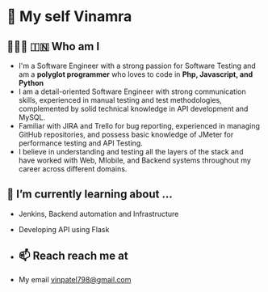 # 👋 My self Vinamra

## 👨🏻‍💻 🇮🇳 Who am I 

- I'm a Software Engineer with a strong passion for Software Testing and am a **polyglot programmer** who loves to code in **Php, Javascript, and Python**
- I am a detail-oriented Software Engineer with strong communication skills, experienced in manual testing and test methodologies, complemented by solid technical knowledge in API development and MySQL.
- Familiar with JIRA and Trello for bug reporting, experienced in managing GitHub repositories, and possess basic knowledge of JMeter for performance testing and API Testing.
- I believe in understanding and testing all the layers of the stack and have worked with Web, MIobile, and Backend systems throughout my career across different domains.

 ## 🌱 I’m currently learning about ...

- Jenkins, Backend automation and Infrastructure
- Developing API using Flask

- ## 📫 Reach reach me at
- My email vinpatel798@gmail.com
